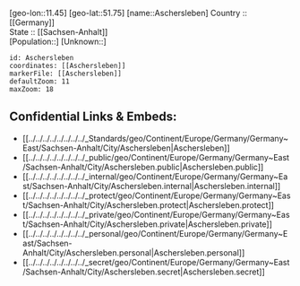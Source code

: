 ﻿---
location: [51.75,11.45] 
mapzoom: [7,12] 
mapmarker: city 
type: City
tags:
- geo/City


SpocWebEntityId: 28894
isDeleted: false
confidential: public

---
[geo-lon::11.45] 
[geo-lat::51.75] 
[name::Aschersleben] 
Country :: [[Germany]]  
State :: [[Sachsen-Anhalt]]  
[Population::] 
[Unknown::] 


```leaflet
id: Aschersleben
coordinates: [[Aschersleben]] 
markerFile: [[Aschersleben]] 
defaultZoom: 11 
maxZoom: 18
```


## Confidential Links & Embeds: 
- [[../../../../../../../../_Standards/geo/Continent/Europe/Germany/Germany~East/Sachsen-Anhalt/City/Aschersleben|Aschersleben]] 
- [[../../../../../../../../_public/geo/Continent/Europe/Germany/Germany~East/Sachsen-Anhalt/City/Aschersleben.public|Aschersleben.public]] 
- [[../../../../../../../../_internal/geo/Continent/Europe/Germany/Germany~East/Sachsen-Anhalt/City/Aschersleben.internal|Aschersleben.internal]] 
- [[../../../../../../../../_protect/geo/Continent/Europe/Germany/Germany~East/Sachsen-Anhalt/City/Aschersleben.protect|Aschersleben.protect]] 
- [[../../../../../../../../_private/geo/Continent/Europe/Germany/Germany~East/Sachsen-Anhalt/City/Aschersleben.private|Aschersleben.private]] 
- [[../../../../../../../../_personal/geo/Continent/Europe/Germany/Germany~East/Sachsen-Anhalt/City/Aschersleben.personal|Aschersleben.personal]] 
- [[../../../../../../../../_secret/geo/Continent/Europe/Germany/Germany~East/Sachsen-Anhalt/City/Aschersleben.secret|Aschersleben.secret]] 
